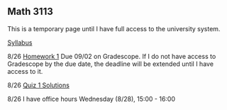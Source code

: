 
## Math 3113

This is a temporary page until I have full access to the university system.

[Syllabus](math3113syllabus.pdf)

8/26 [Homework 1](HW1.pdf) Due 09/02 on Gradescope. If I do not have access to Gradescope by the due date, the deadline will be extended until I have access to it.

8/26 [Quiz 1 Solutions](quiz1_key.pdf)

8/26 I have office hours Wednesday (8/28), 15:00 - 16:00


